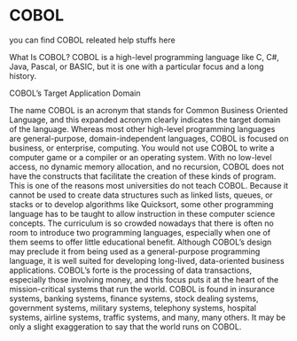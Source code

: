 # COBOL
you can find COBOL  releated help stuffs here

What Is COBOL?
COBOL is a high-level programming language like C, C#, Java, Pascal, or BASIC, but it is one with a particular focus
and a long history.

COBOL’s Target Application Domain

The name COBOL is an acronym that stands for Common Business Oriented Language, and this expanded acronym
clearly indicates the target domain of the language. Whereas most other high-level programming languages are
general-purpose, domain-independent languages, COBOL is focused on business, or enterprise, computing. You
would not use COBOL to write a computer game or a compiler or an operating system. With no low-level access, no
dynamic memory allocation, and no recursion, COBOL does not have the constructs that facilitate the creation of
these kinds of program. This is one of the reasons most universities do not teach COBOL. Because it cannot be used
to create data structures such as linked lists, queues, or stacks or to develop algorithms like Quicksort, some other
programming language has to be taught to allow instruction in these computer science concepts. The curriculum is so
crowded nowadays that there is often no room to introduce two programming languages, especially when one of them
seems to offer little educational benefit.
Although COBOL’s design may preclude it from being used as a general-purpose programming language, it is
well suited for developing long-lived, data-oriented business applications. COBOL’s forte is the processing of data
transactions, especially those involving money, and this focus puts it at the heart of the mission-critical systems
that run the world. COBOL is found in insurance systems, banking systems, finance systems, stock dealing systems,
government systems, military systems, telephony systems, hospital systems, airline systems, traffic systems, and
many, many others. It may be only a slight exaggeration to say that the world runs on COBOL.
